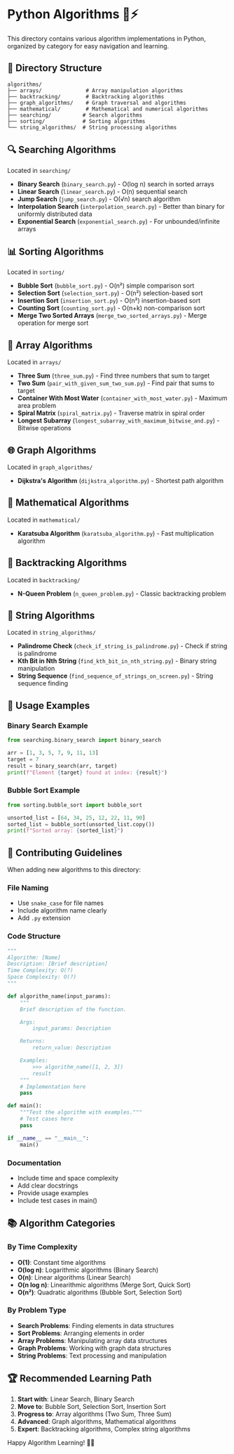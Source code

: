 # Python Algorithms 🐍⚡

This directory contains various algorithm implementations in Python, organized by category for easy navigation and learning.

## 📂 Directory Structure

```
algorithms/
├── arrays/              # Array manipulation algorithms
├── backtracking/        # Backtracking algorithms
├── graph_algorithms/    # Graph traversal and algorithms
├── mathematical/        # Mathematical and numerical algorithms
├── searching/          # Search algorithms
├── sorting/            # Sorting algorithms
└── string_algorithms/  # String processing algorithms
```

## 🔍 Searching Algorithms

Located in `searching/`

- **Binary Search** (`binary_search.py`) - O(log n) search in sorted arrays
- **Linear Search** (`linear_search.py`) - O(n) sequential search
- **Jump Search** (`jump_search.py`) - O(√n) search algorithm
- **Interpolation Search** (`interpolation_search.py`) - Better than binary for uniformly distributed data
- **Exponential Search** (`exponential_search.py`) - For unbounded/infinite arrays

## 📊 Sorting Algorithms

Located in `sorting/`

- **Bubble Sort** (`bubble_sort.py`) - O(n²) simple comparison sort
- **Selection Sort** (`selection_sort.py`) - O(n²) selection-based sort
- **Insertion Sort** (`insertion_sort.py`) - O(n²) insertion-based sort
- **Counting Sort** (`counting_sort.py`) - O(n+k) non-comparison sort
- **Merge Two Sorted Arrays** (`merge_two_sorted_arrays.py`) - Merge operation for merge sort

## 🎯 Array Algorithms

Located in `arrays/`

- **Three Sum** (`three_sum.py`) - Find three numbers that sum to target
- **Two Sum** (`pair_with_given_sum_two_sum.py`) - Find pair that sums to target
- **Container With Most Water** (`container_with_most_water.py`) - Maximum area problem
- **Spiral Matrix** (`spiral_matrix.py`) - Traverse matrix in spiral order
- **Longest Subarray** (`longest_subarray_with_maximum_bitwise_and.py`) - Bitwise operations

## 🌐 Graph Algorithms

Located in `graph_algorithms/`

- **Dijkstra's Algorithm** (`dijkstra_algorithm.py`) - Shortest path algorithm

## 🔢 Mathematical Algorithms

Located in `mathematical/`

- **Karatsuba Algorithm** (`karatsuba_algorithm.py`) - Fast multiplication algorithm

## 🔄 Backtracking Algorithms

Located in `backtracking/`

- **N-Queen Problem** (`n_queen_problem.py`) - Classic backtracking problem

## 📝 String Algorithms

Located in `string_algorithms/`

- **Palindrome Check** (`check_if_string_is_palindrome.py`) - Check if string is palindrome
- **Kth Bit in Nth String** (`find_kth_bit_in_nth_string.py`) - Binary string manipulation
- **String Sequence** (`find_sequence_of_strings_on_screen.py`) - String sequence finding

## 🚀 Usage Examples

### Binary Search Example
```python
from searching.binary_search import binary_search

arr = [1, 3, 5, 7, 9, 11, 13]
target = 7
result = binary_search(arr, target)
print(f"Element {target} found at index: {result}")
```

### Bubble Sort Example
```python
from sorting.bubble_sort import bubble_sort

unsorted_list = [64, 34, 25, 12, 22, 11, 90]
sorted_list = bubble_sort(unsorted_list.copy())
print(f"Sorted array: {sorted_list}")
```

## 🎯 Contributing Guidelines

When adding new algorithms to this directory:

### File Naming
- Use `snake_case` for file names
- Include algorithm name clearly
- Add `.py` extension

### Code Structure
```python
"""
Algorithm: [Name]
Description: [Brief description]
Time Complexity: O(?)
Space Complexity: O(?)
"""

def algorithm_name(input_params):
    """
    Brief description of the function.

    Args:
        input_params: Description

    Returns:
        return_value: Description

    Examples:
        >>> algorithm_name([1, 2, 3])
        result
    """
    # Implementation here
    pass

def main():
    """Test the algorithm with examples."""
    # Test cases here
    pass

if __name__ == "__main__":
    main()
```

### Documentation
- Include time and space complexity
- Add clear docstrings
- Provide usage examples
- Include test cases in main()

## 📚 Algorithm Categories

### By Time Complexity
- **O(1)**: Constant time algorithms
- **O(log n)**: Logarithmic algorithms (Binary Search)
- **O(n)**: Linear algorithms (Linear Search)
- **O(n log n)**: Linearithmic algorithms (Merge Sort, Quick Sort)
- **O(n²)**: Quadratic algorithms (Bubble Sort, Selection Sort)

### By Problem Type
- **Search Problems**: Finding elements in data structures
- **Sort Problems**: Arranging elements in order
- **Array Problems**: Manipulating array data structures
- **Graph Problems**: Working with graph data structures
- **String Problems**: Text processing and manipulation

## 🏆 Recommended Learning Path

1. **Start with**: Linear Search, Binary Search
2. **Move to**: Bubble Sort, Selection Sort, Insertion Sort
3. **Progress to**: Array algorithms (Two Sum, Three Sum)
4. **Advanced**: Graph algorithms, Mathematical algorithms
5. **Expert**: Backtracking algorithms, Complex string algorithms

Happy Algorithm Learning! 🐍🚀